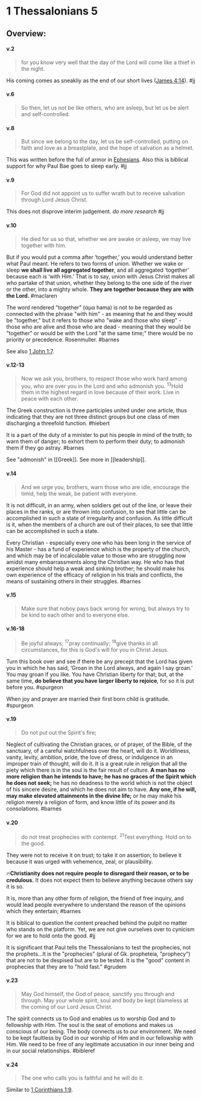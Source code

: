 # 1 Thessalonians 5

## Overview:



#### v.2
>for you know very well that the day of the Lord will come like a thief in the night.

His coming comes as sneakliy as the end of our short lives ([James 4:14](James4.md#v.14)).
#jj 

#### v.6
>So then, let us not be like others, who are asleep, but let us be alert and self-controlled.

#### v.8
>But since we belong to the day, let us be self-controlled, putting on faith and love as a breastplate, and the hope of salvation as a helmet.

This was written before the full of armor in [Ephesians](Ephesians6). Also this is biblical support for why Paul Bae goes to sleep early.
#jj 

#### v.9
>For God did not appoint us to suffer wrath but to receive salvation through Lord Jesus Christ.

This does not disprove interim judgement. *do more research*
#jj 

#### v.10
>He died for us so that, whether we are awake or asleep, we may live together with him.

But if you would put a comma after ‘together,’ you would understand better what Paul meant. He refers to two forms of union. Whether we wake or sleep **we shall live all aggregated together**, and all aggregated ‘together’ because each is ‘with Him.’ That is to say, union with Jesus Christ makes all who partake of that union, whether they belong to the one side of the river or the other, into a mighty whole. **They are together because they are with the Lord.**
#maclaren 

The word rendered "together" (ἁμα hama) is not to be regarded as connected with the phrase "with him" - as meaning that he and they would be "together," but it refers to those who "wake and those who sleep" - those who are alive and those who are dead - meaning that they would be "together" or would be with the Lord "at the same time;" there would be no priority or precedence. Rosenmuller.
#barnes 

See also [1 John 1:7](1John1#v.7).

#### v.12-13
>Now we ask you, brothers, to respect those who work hard among you, who are over you in the Lord and who admonish you. <sup>13</sup>Hold them in the highest regard in love because of their work. Live in peace with each other.

The Greek construction is three participles united under one article, thus indicating that they are not three distinct groups but one class of men discharging a threefold function.
#hiebert 

It is a part of the duty of a minister to put his people in mind of the truth; to warn them of danger; to exhort them to perform their duty; to admonish them if they go astray.
#barnes 

See "admonish" in [[Greek]].
See more in [[leadership]].

#### v.14
>And we urge you, brothers, warn those who are idle, encourage the timid, help the weak, be patient with everyone.

It is not difficult, in an army, when soldiers get out of the line, or leave their places in the ranks, or are thrown into confusion, to see that little can be accomplished in such a state of irregularity and confusion. As little difficult is it, when the members of a church are out of their places, to see that little can be accomplished in such a state.

Every Christian - especially every one who has been long in the service of his Master - has a fund of experience which is the property of the church, and which may be of incalculable value to those who are struggling now amidst many embarrassments along the Christian way. He who has that experience should help a weak and sinking brother; he should make his own experience of the efficacy of religion in his trials and conflicts, the means of sustaining others in their struggles.
#barnes 

#### v.15
>Make sure that noboy pays back wrong for wrong, but always try to be kind to each other and to everyone else.


#### v.16-18
>Be joyful always; <sup>17</sup>pray continually; <sup>18</sup>give thanks in all circumstances, for this is God's will for you in Christ Jesus.

Turn this book over and see if there be any precept that the Lord has given you in which he has said, ‘Groan in the Lord always, and again I say groan.’ You may groan if you like. You have Christian liberty for that; but, at the same time, **do believe that you have larger liberty to rejoice**, for so it is put before you.
#spurgeon 

When joy and prayer are married their first born child is gratitude.
#spurgeon 

#### v.19
>Do not put out the Spirit's fire;

Neglect of cultivating the Christian graces, or of prayer, of the Bible, of the sanctuary, of a careful watchfulness over the heart, will do it. Worldliness, vanity, levity, ambition, pride, the love of dress, or indulgence in an improper train of thought, will do it. It is a great rule in religion that all the piety which there is in the soul is the fair result of culture. **A man has no more religion than he intends to have; he has no graces of the Spirit which he does not seek;** he has no deadness to the world which is not the object of his sincere desire, and which he does not aim to have. **Any one, if he will, may make elevated attainments in the divine life;** or he may make his religion merely a religion of form, and know little of its power and its consolations.
#barnes 

#### v.20
>do not treat prophecies with contempt. <sup>21</sup>Test everything. Hold on to the good.

They were not to receive it on trust; to take it on assertion; to believe it because it was urged with vehemence, zeal, or plausibility.

🔥**Christianity does not require people to disregard their reason, or to be credulous.** It does not expect them to believe anything because others say it is so.

It is, more than any other form of religion, the friend of free inquiry, and would lead people everywhere to understand the reason of the opinions which they entertain;
#barnes 

It is biblical to question the content preached behind the pulpit no matter who stands on the platform. Yet, we are not give ourselves over to cynicism for we are to hold onto the good.
#jj 

It is significant that Paul tells the Thessalonians to test the prophecies, not the prophets...It is the "prophecies" (plural of Gk. propheteia, "prophecy") that are not to be despised but are to be tested. It is the "good" content in prophecies that they are to "hold fast."
#grudem


#### v.23
>May God himself, the God of peace, sanctify you through and through. May your whole spirit, soul and body be kept blameless at the coming of our Lord Jesus Christ.

The spirit connects us to God and enables us to worship God and to fellowship with Him. The soul is the seat of emotions and makes us conscious of our being. The body connects us to our environment. We need to be kept faultless by God in our worship of Him and in our fellowship with Him. We need to be free of any legitimate accusation in our inner being and in our social relationships.
#bibleref 

#### v.24
>The one who calls you is faithful and he will do it.

Similar to [1 Corinthians 1:9](1Cor1#v.9).